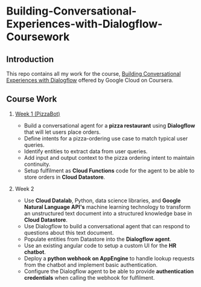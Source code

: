 # Building-Conversational-Experiences-with-Dialogflow-Coursework


## Introduction
This repo contains all my work for the course, [Building Conversational Experiences with Dialogflow](https://www.coursera.org/learn/conversational-experiences-dialogflow?skipBrowseRedirect=true) offered by Google Cloud on Coursera.


## Course Work

1. [Week 1 (PizzaBot)](https://github.com/urvi367/Building-Conversational-Experiences-with-Dialogflow-CourseWork/blob/master/PizzaBot.zip)
    - Build a conversational agent for a **pizza restaurant** using **Dialogflow** that will let users place orders.
    - Define intents for a pizza-ordering use case to match typical user queries.
    - Identify entities to extract data from user queries.
    - Add input and output context to the pizza ordering intent to maintain continuity.
    - Setup fulfilment as **Cloud Functions** code for the agent to be able to store orders in **Cloud Datastore**.
    
2. Week 2
    - Use **Cloud Datalab**, Python, data science libraries, and **Google Natural Language API's** machine learning technology to transform an unstructured text document into a structured knowledge base in **Cloud Datastore**.
    - Use Dialogflow to build a conversational agent that can respond to questions about this text document.
    - Populate entities from Datastore into the **Dialogflow agent**.
    - Use an existing angular code to setup a custom UI for the **HR chatbot**.
    - Deploy a **python webhook on AppEngine** to handle lookup requests from the chatbot and implement basic authentication.
    - Configure the Dialogflow agent to be able to provide **authentication credentials** when calling the webhook for fulfilment.
  
